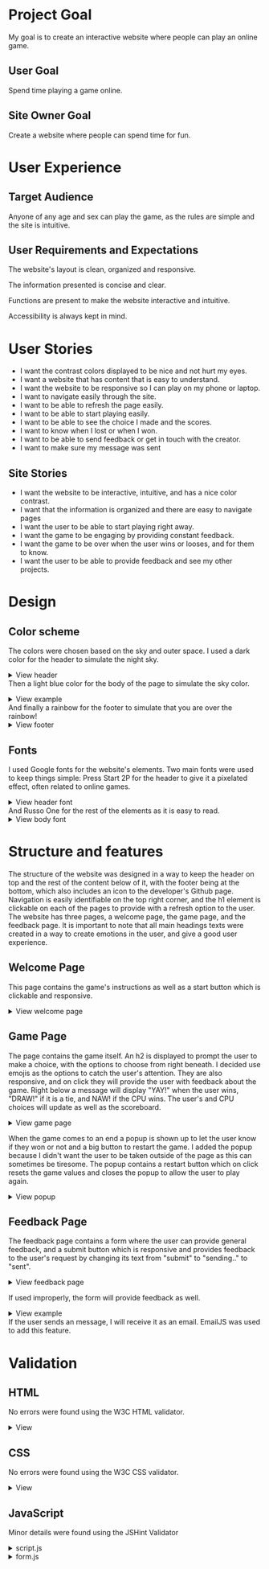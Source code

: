 # Project Goal
My goal is to create an interactive website where people can play an online game.

## User Goal 
Spend time playing a game online.

## Site Owner Goal 
Create a website where people can spend time for fun. 

# User Experience 

## Target Audience 
Anyone of any age and sex can play the game, as the rules are simple and the site is intuitive. 

## User Requirements and Expectations 
The website's layout is clean, organized and responsive. 

The information presented is concise and clear. 

Functions are present to make the website interactive and intuitive.

Accessibility is always kept in mind. 

# User Stories 
- I want the contrast colors displayed to be nice and not hurt my eyes.
- I want a website that has content that is easy to understand.
- I want the website to be responsive so I can play on my phone or laptop. 
- I want to navigate easily through the site.  
- I want to be able to refresh the page easily.
- I want to be able to start playing easily.  
- I want to be able to see the choice I made and the scores. 
- I want to know when I lost or when I won. 
- I want to be able to send feedback or get in touch with the creator. 
- I want to make sure my message was sent 

## Site Stories 
- I want the website to be interactive, intuitive, and has a nice color contrast. 
- I want that the information is organized and there are easy to navigate pages 
- I want the user to be able to start playing right away.
- I want the game to be engaging by providing constant feedback. 
- I want the game to be over when the user wins or looses, and for them to know.
- I want the user to be able to provide feedback and see my other projects. 

# Design 
## Color scheme
The colors were chosen based on the sky and outer space. I used a dark color for the header to simulate the night sky.
<details> <summary>View header</summary>

![Header image](/assets/images/header.png)</details>
Then a light blue color for the body of the page to simulate the sky color.
<details> <summary>View example</summary>

![Body image](/assets/images/bodycolor.png)
</details>
And finally a rainbow for the footer to simulate that you are over the rainbow!
<details> <summary>View footer</summary>

![Footer image](/assets/images/rainbowfooter.png)</details>

## Fonts
 I used Google fonts for the website's elements. Two main fonts were used to keep things simple: Press Start 2P for the header to give it a pixelated effect, often related to online games.
 <details> <summary>View header font</summary>

![Header font image](/assets/images/headerfont.png)
</details>
And Russo One for the rest of the elements as it is easy to read. 
 <details> <summary>View body font</summary>

![Body font image](/assets/images/body%20font.png)
</details>

# Structure and features
The structure of the website was designed in a way to keep the header on top and the rest of the content below of it, with the footer being at the bottom, which also includes an icon to the developer's Github page.  Navigation is easily identifiable on the top right corner, and the h1 element is clickable on each of the pages to provide with a refresh option to the user.  The website has three pages, a welcome page, the game page, and the feedback page. It is important to note that all main headings texts were created in a way to create emotions in the user, and give a good user experience. 

## Welcome Page
This page contains the game's instructions as well as a start button which is clickable and responsive. 
<details> <summary>View welcome page</summary>

![Form feedback](/assets/images/welcomepage.png)
</details>

## Game Page
The page contains the game itself. An h2 is displayed to prompt the user to make a choice, with the options to choose from right beneath. I decided use emojis as the options to catch the user's attention. They are also responsive, and on click they will provide the user with feedback about the game. Right below a message will display "YAY!" when the user wins, "DRAW!" if it is a tie, and NAW! if the CPU wins. The user's and CPU choices will update as well as the scoreboard.
 <details> <summary>View game page</summary>

![Game page](/assets/images/gamepage.png)
</details>

 When the game comes to an end a popup is shown up to let the user know if they won or not and a big button to restart the game. I added the popup because I didn't want the user to be taken outside of the page as this can sometimes be tiresome. The popup contains a restart button which on click resets the game values and closes the popup to allow the user to play again. 
 <details> <summary>View popup</summary>

![Popup message](/assets/images/popup.png)
</details>

## Feedback Page 
The feedback page contains a form where the user can provide general feedback, and a submit button which is responsive and provides feedback to the user's request by changing its text from "submit" to "sending.." to "sent".
 <details> <summary>View feedback page</summary>

!["sending.." message image](/assets/images/feedbackpage.png)
</details>

If used improperly, the form will provide feedback as well.
<details> <summary>View example</summary>

![Form feedback image](/assets/images/required.png)
</details>
If the user sends an message, I will receive it as an email. EmailJS was used to add this feature.

# Validation 
## HTML 
No errors were found using the W3C HTML validator.
 <details> <summary>View</summary>

![HTML validotor image](/assets/images/html%20validator.png)
</details>

## CSS
No errors were found using the W3C CSS validator.

<details> <summary>View</summary>

![W3C CSS validator image](/assets/images/css%20validator.png)
</details>

## JavaScript

Minor details were found using the JSHint Validator 

<details> <summary>script.js</summary>

![JavaScript validator image](/assets/images/javascript1.png)

![JavaScript validator image](/assets/images/javascript2.png)
</details>

<details> <summary>form.js</summary>


![JavaScript validator image](/assets/images/formjavascript.png)
</details>















 
